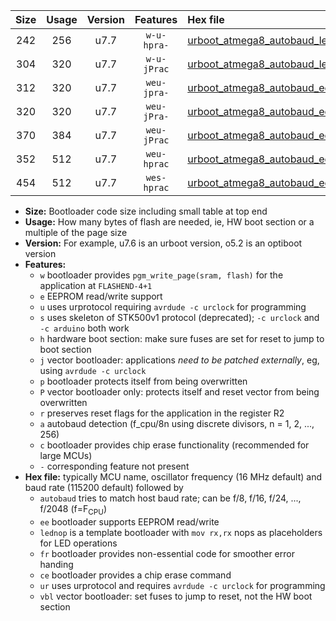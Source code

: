 |Size|Usage|Version|Features|Hex file|
|:-:|:-:|:-:|:-:|:--|
|242|256|u7.7|`w-u-hpra-`|[urboot_atmega8_autobaud_lednop_ur.hex](https://raw.githubusercontent.com/stefanrueger/urboot.hex/main/mcus/atmega8/autobaud/urboot_atmega8_autobaud_lednop_ur.hex)|
|304|320|u7.7|`w-u-jPrac`|[urboot_atmega8_autobaud_lednop_fr_ce_ur_vbl.hex](https://raw.githubusercontent.com/stefanrueger/urboot.hex/main/mcus/atmega8/autobaud/urboot_atmega8_autobaud_lednop_fr_ce_ur_vbl.hex)|
|312|320|u7.7|`weu-jpra-`|[urboot_atmega8_autobaud_ee_lednop_ur_vbl.hex](https://raw.githubusercontent.com/stefanrueger/urboot.hex/main/mcus/atmega8/autobaud/urboot_atmega8_autobaud_ee_lednop_ur_vbl.hex)|
|320|320|u7.7|`weu-jPra-`|[urboot_atmega8_autobaud_ee_ur_vbl.hex](https://raw.githubusercontent.com/stefanrueger/urboot.hex/main/mcus/atmega8/autobaud/urboot_atmega8_autobaud_ee_ur_vbl.hex)|
|370|384|u7.7|`weu-jPrac`|[urboot_atmega8_autobaud_ee_lednop_fr_ce_ur_vbl.hex](https://raw.githubusercontent.com/stefanrueger/urboot.hex/main/mcus/atmega8/autobaud/urboot_atmega8_autobaud_ee_lednop_fr_ce_ur_vbl.hex)|
|352|512|u7.7|`weu-hprac`|[urboot_atmega8_autobaud_ee_lednop_fr_ce_ur.hex](https://raw.githubusercontent.com/stefanrueger/urboot.hex/main/mcus/atmega8/autobaud/urboot_atmega8_autobaud_ee_lednop_fr_ce_ur.hex)|
|454|512|u7.7|`wes-hprac`|[urboot_atmega8_autobaud_ee_lednop_fr_ce.hex](https://raw.githubusercontent.com/stefanrueger/urboot.hex/main/mcus/atmega8/autobaud/urboot_atmega8_autobaud_ee_lednop_fr_ce.hex)|

- **Size:** Bootloader code size including small table at top end
- **Usage:** How many bytes of flash are needed, ie, HW boot section or a multiple of the page size
- **Version:** For example, u7.6 is an urboot version, o5.2 is an optiboot version
- **Features:**
  + `w` bootloader provides `pgm_write_page(sram, flash)` for the application at `FLASHEND-4+1`
  + `e` EEPROM read/write support
  + `u` uses urprotocol requiring `avrdude -c urclock` for programming
  + `s` uses skeleton of STK500v1 protocol (deprecated); `-c urclock` and `-c arduino` both work
  + `h` hardware boot section: make sure fuses are set for reset to jump to boot section
  + `j` vector bootloader: applications *need to be patched externally*, eg, using `avrdude -c urclock`
  + `p` bootloader protects itself from being overwritten
  + `P` vector bootloader only: protects itself and reset vector from being overwritten
  + `r` preserves reset flags for the application in the register R2
  + `a` autobaud detection (f_cpu/8n using discrete divisors, n = 1, 2, ..., 256)
  + `c` bootloader provides chip erase functionality (recommended for large MCUs)
  + `-` corresponding feature not present
- **Hex file:** typically MCU name, oscillator frequency (16 MHz default) and baud rate (115200 default) followed by
  + `autobaud` tries to match host baud rate; can be f/8, f/16, f/24, ..., f/2048 (f=F<sub>CPU</sub>)
  + `ee` bootloader supports EEPROM read/write
  + `lednop` is a template bootloader with `mov rx,rx` nops as placeholders for LED operations
  + `fr` bootloader provides non-essential code for smoother error handing
  + `ce` bootloader provides a chip erase command
  + `ur` uses urprotocol and requires `avrdude -c urclock` for programming
  + `vbl` vector bootloader: set fuses to jump to reset, not the HW boot section
